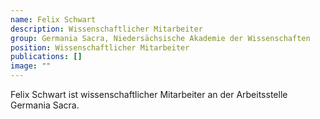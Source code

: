 ```yaml
---
name: Felix Schwart
description: Wissenschaftlicher Mitarbeiter
group: Germania Sacra, Niedersächsische Akademie der Wissenschaften
position: Wissenschaftlicher Mitarbeiter
publications: []
image: ""
---
```


Felix Schwart ist wissenschaftlicher Mitarbeiter an der Arbeitsstelle Germania Sacra.
